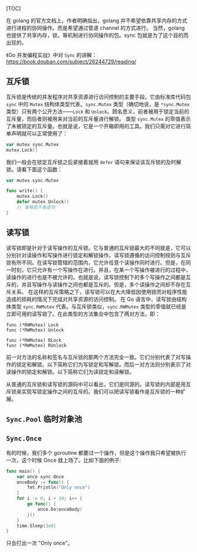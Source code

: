 
[TOC]


在 golang 的官方文档上，作者明确指出，golang 并不希望依靠共享内存的方式进行进程的协同操作。而是希望通过管道 channel 的方式进行。 当然，golang 也提供了共享内存，锁，等机制进行协同操作的包。sync 包就是为了这个目的而出现的。

《Go 并发编程实战》中对 `Sync` 的讲解： https://book.douban.com/subject/26244729/reading/

## 互斥锁

互斥锁是传统的并发程序对共享资源进行访问控制的主要手段。它由标准库代码包 `sync` 中的 `Mutex` 结构体类型代表。`sync.Mutex` 类型（确切地说，是 `*sync.Mutex` 类型）只有两个公开方法——`Lock` 和 `Unlock`。顾名思义，前者被用于锁定当前的互斥量，而后者则被用来对当前的互斥量进行解锁。
类型 `sync.Mutex` 的零值表示了未被锁定的互斥量。也就是说，它是一个开箱即用的工具。我们只需对它进行简单声明就可以正常使用了：

```go
var mutex sync.Mutex
mutex.Lock()
```

我们一般会在锁定互斥锁之后紧接着就用 `defer` 语句来保证该互斥锁的及时解锁。请看下面这个函数：

```go
var mutex sync.Mutex

func write() {
    mutex.Lock()
    defer mutex.Unlock()
    // 省略若干条语句
}
```


## 读写锁

读写锁即是针对于读写操作的互斥锁。它与普通的互斥锁最大的不同就是，它可以分别针对读操作和写操作进行锁定和解锁操作。读写锁遵循的访问控制规则与互斥锁有所不同。在读写锁管辖的范围内，它允许任意个读操作同时进行。但是，在同一时刻，它只允许有一个写操作在进行。并且，在某一个写操作被进行的过程中，读操作的进行也是不被允许的。也就是说，读写锁控制下的多个写操作之间都是互斥的，并且写操作与读操作之间也都是互斥的。但是，多个读操作之间却不存在互斥关系。
在这样的互斥策略之下，读写锁可以在大大降低因使用锁而对程序性能造成的损耗的情况下完成对共享资源的访问控制。
在 Go 语言中，读写锁由结构体类型 `sync.RWMutex` 代表。与互斥锁类似，`sync.RWMutex` 类型的零值就已经是立即可用的读写锁了。在此类型的方法集合中包含了两对方法，即：

```
func (*RWMutex) Lock
func (*RWMutex) Unlock

func (*RWMutex) RLock
func (*RWMutex) RUnlock
```

前一对方法的名称和签名与互斥锁的那两个方法完全一致。它们分别代表了对写操作的锁定和解锁。以下简称它们为写锁定和写解锁。而后一对方法则分别表示了对读操作的锁定和解锁。以下简称它们为读锁定和读解锁。

从普通的互斥锁和读写锁的源码中可以看出，它们是同源的。读写锁的内部是用互斥锁来实现写锁定操作之间的互斥的。我们可以把读写锁看作是互斥锁的一种扩展。


## `Sync.Pool` 临时对象池


## `Sync.Once`


有的时候，我们多个 goroutine 都要过一个操作，但是这个操作我只希望被执行一次，这个时候 Once 就上场了。比如下面的例子:

```go
func main() {
    var once sync.Once
    onceBody := func() {
        fmt.Println("Only once")
    }
    for i := 0; i < 10; i++ {
        go func() {
            once.Do(onceBody)
        }()
    }
    time.Sleep(3e9)
}
```

只会打出一次 "Only once"。


